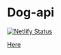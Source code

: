 # Dog-api

[![Netlify Status](https://api.netlify.com/api/v1/badges/e5759852-4e32-4156-bde4-fbb44e9af446/deploy-status)](https://app.netlify.com/sites/quizzical-galileo-ab85bf/deploys)

[Here](https://quizzical-galileo-ab85bf.netlify.app/)

